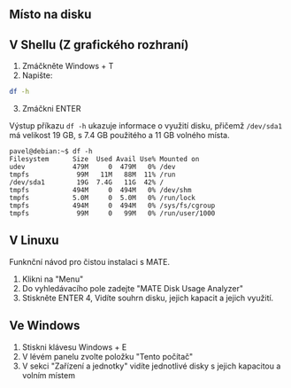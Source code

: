 ## Místo na disku

## V Shellu (Z grafického rozhraní)

1. Zmáčkněte Windows + T
2. Napište:
```bash
df -h
```
3. Zmáčkni ENTER

Výstup příkazu `df -h` ukazuje informace o využití disku, přičemž `/dev/sda1` má velikost 19 GB, s 7.4 GB použitého a 11 GB volného místa.

```
pavel@debian:~$ df -h
Filesystem      Size  Used Avail Use% Mounted on
udev            479M     0  479M   0% /dev
tmpfs            99M   11M   88M  11% /run
/dev/sda1        19G  7.4G   11G  42% /
tmpfs           494M     0  494M   0% /dev/shm
tmpfs           5.0M     0  5.0M   0% /run/lock
tmpfs           494M     0  494M   0% /sys/fs/cgroup
tmpfs            99M     0   99M   0% /run/user/1000
```

## V Linuxu
Funknční návod pro čistou instalaci s MATE.
1. Klikni na "Menu" 
2. Do vyhledávacího pole zadejte "MATE Disk Usage Analyzer"
3. Stiskněte ENTER 
4, Vidíte souhrn disku, jejich kapacit a jejich využití.


## Ve Windows
1. Stiskni klávesu Windows + E
2. V lévém panelu zvolte položku "Tento počítač"
3. V sekci "Zařízení a jednotky" vidíte jednotlivé disky s jejich kapacitou a volním místem



